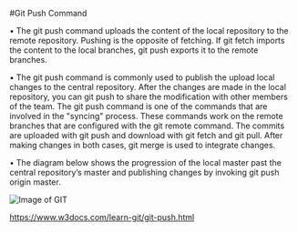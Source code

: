 #Git Push Command


•	The git push command uploads the content of the local repository to the remote repository. Pushing is the opposite of fetching. If git fetch imports the content to the local branches, git push exports it to the remote branches.


•	The git push command is commonly used to publish the upload local changes to the central repository. After the changes are made in the local repository, you can git push to share the modification with other members of the team. The git push command is one of the commands that are involved in the "syncing" process. These commands work on the remote branches that are configured with the git remote command. The commits are uploaded with git push and download with git fetch and git pull. After making changes in both cases, git merge is used to integrate changes.

•	The diagram below shows the progression of the local master past the central repository’s master and publishing changes by invoking git push origin master.

![Image of GIT]( https://www.w3docs.com/uploads/media/default/0001/03/55580ba2836077b920dca1d8f9c1f0def23f7a43.png) 


https://www.w3docs.com/learn-git/git-push.html

